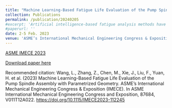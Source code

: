 ```yaml
---
title: "Machine Learning-Based Fatigue Life Evaluation of the Pump Spindle Assembly with Parametrized Geometry"
collection: Publications
permalink: /publication/20240205
#excerpt: 'Artificial intelligence-based fatigue analysis methods have gained considerable attention in recent years, but little research has been conducted on the fatigue behaviors of assembled structures, which involve numerous factors that impact structural fatigue life and complicated assembling associations in parameter selection. This paper presents a hybrid machine learning (ML) model-based evaluation platform for data-driven fatigue life analyses of a parameterized industrial pump spindle that considers the impacts of variable loads and characteristic design parameters. Firstly, the numerical fatigue evaluation is validated by comparing experimental and simulation results of spindle samples with a specific dimension. Secondly, datasets for training and testing are constructed to assess high cycle and low cycle fatigue lives of parameterized pump spindle assemblies under two real working conditions of cyclic start-stop and continuous running. The proposed hybrid ML method exhibits excellent overall performance for both running conditions, validating its accuracy and reliability. Additionally, the superiority of the hybrid method for fatigue evaluation of the assembly is confirmed through performance comparisons between single forward models. Finally, sensitivity-based parametric analysis is performed to interpret the model, revealing that pre-tightening load and diameter of the shaft seal have the most significant impacts on the fatigue properties under both cyclic working conditions. This work provides an efficient tool for quantifying the fatigue lives of parametrized spindles and contributes to the safety assessment in structural design and optimization.'
#paperurl: ''
date: 2-5 Feb. 2023
venue: 'ASME’s International Mechanical Engineering Congress & Exposition (IMECE)'
---
```


[ASME IMECE 2023](https://event.asme.org/IMECE)

[Download paper here](https://asmedigitalcollection.asme.org/IMECE/proceedings-abstract/IMECE2023/87684/1196223)

Recommended citation: Wang, L., Zhang, Z., Chen, M., Xie, J., Liu, F., Yuan, H. et al. (2023) Machine Learning-Based Fatigue Life Evaluation of the Pump Spindle Assembly with Parametrized Geometry. ASME’s International Mechanical Engineering Congress & Exposition (IMECE). In ASME International Mechanical Engineering Congress and Exposition, 87684, V011T12A022. https://doi.org/10.1115/IMECE2023-112245
